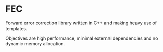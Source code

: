 # FEC

Forward error correction library written in C++ and making heavy use of templates.

Objectives are high performance, minimal external dependencies and no dynamic memory allocation.
